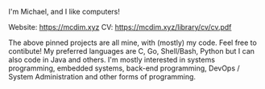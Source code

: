 I'm Michael, and I like computers!

Website: https://mcdim.xyz
CV: https://mcdim.xyz/library/cv/cv.pdf

The above pinned projects are all mine, with (mostly) my code. Feel free to contibute! My preferred languages are C, Go, Shell/Bash, Python but I can also code in Java and others. I'm mostly interested in systems programming, embedded systems, back-end programming, DevOps / System Administration and other forms of programming.
